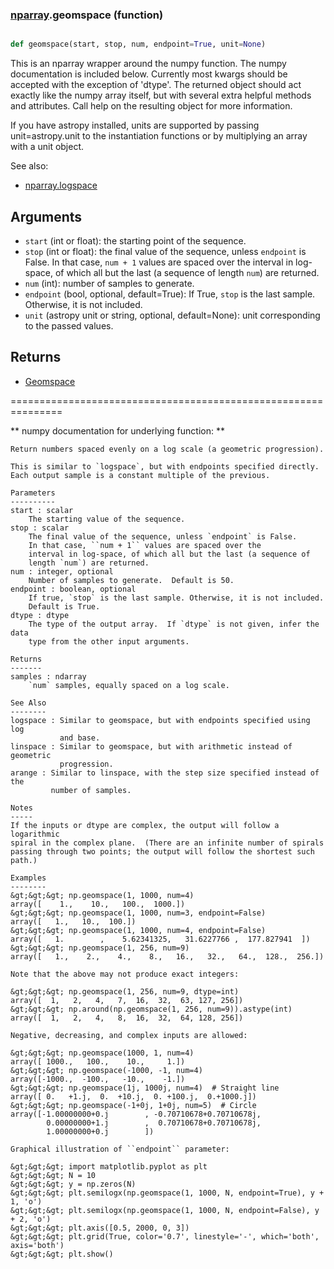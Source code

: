 ### [nparray](nparray.md).geomspace (function)


```py

def geomspace(start, stop, num, endpoint=True, unit=None)

```



This is an nparray wrapper around the numpy function.  The
numpy documentation is included below.  Currently most kwargs
should be accepted with the exception of 'dtype'.  The returned
object should act exactly like the numpy array itself, but with
several extra helpful methods and attributes.  Call help on the
resulting object for more information.

If you have astropy installed, units are supported by passing unit=astropy.unit
to the instantiation functions or by multiplying an array with a unit object.


See also:

* [nparray.logspace](nparray.logspace.md)

Arguments
------------
* `start` (int or float): the starting point of the sequence.
* `stop` (int or float): the final value of the sequence, unless `endpoint`
is False.  In that case, ``num + 1`` values are spaced over the
interval in log-space, of which all but the last (a sequence of
length `num`) are returned.
* `num` (int): number of samples to generate.
* `endpoint` (bool, optional, default=True): If True, `stop` is the last
sample. Otherwise, it is not included.
* `unit` (astropy unit or string, optional, default=None): unit
corresponding to the passed values.

Returns
-----------
* [Geomspace](Geomspace.md)


===============================================================

** numpy documentation for underlying function: **


    Return numbers spaced evenly on a log scale (a geometric progression).

    This is similar to `logspace`, but with endpoints specified directly.
    Each output sample is a constant multiple of the previous.

    Parameters
    ----------
    start : scalar
        The starting value of the sequence.
    stop : scalar
        The final value of the sequence, unless `endpoint` is False.
        In that case, ``num + 1`` values are spaced over the
        interval in log-space, of which all but the last (a sequence of
        length `num`) are returned.
    num : integer, optional
        Number of samples to generate.  Default is 50.
    endpoint : boolean, optional
        If true, `stop` is the last sample. Otherwise, it is not included.
        Default is True.
    dtype : dtype
        The type of the output array.  If `dtype` is not given, infer the data
        type from the other input arguments.

    Returns
    -------
    samples : ndarray
        `num` samples, equally spaced on a log scale.

    See Also
    --------
    logspace : Similar to geomspace, but with endpoints specified using log
               and base.
    linspace : Similar to geomspace, but with arithmetic instead of geometric
               progression.
    arange : Similar to linspace, with the step size specified instead of the
             number of samples.

    Notes
    -----
    If the inputs or dtype are complex, the output will follow a logarithmic
    spiral in the complex plane.  (There are an infinite number of spirals
    passing through two points; the output will follow the shortest such path.)

    Examples
    --------
    &gt;&gt;&gt; np.geomspace(1, 1000, num=4)
    array([    1.,    10.,   100.,  1000.])
    &gt;&gt;&gt; np.geomspace(1, 1000, num=3, endpoint=False)
    array([   1.,   10.,  100.])
    &gt;&gt;&gt; np.geomspace(1, 1000, num=4, endpoint=False)
    array([   1.        ,    5.62341325,   31.6227766 ,  177.827941  ])
    &gt;&gt;&gt; np.geomspace(1, 256, num=9)
    array([   1.,    2.,    4.,    8.,   16.,   32.,   64.,  128.,  256.])

    Note that the above may not produce exact integers:

    &gt;&gt;&gt; np.geomspace(1, 256, num=9, dtype=int)
    array([  1,   2,   4,   7,  16,  32,  63, 127, 256])
    &gt;&gt;&gt; np.around(np.geomspace(1, 256, num=9)).astype(int)
    array([  1,   2,   4,   8,  16,  32,  64, 128, 256])

    Negative, decreasing, and complex inputs are allowed:

    &gt;&gt;&gt; np.geomspace(1000, 1, num=4)
    array([ 1000.,   100.,    10.,     1.])
    &gt;&gt;&gt; np.geomspace(-1000, -1, num=4)
    array([-1000.,  -100.,   -10.,    -1.])
    &gt;&gt;&gt; np.geomspace(1j, 1000j, num=4)  # Straight line
    array([ 0.   +1.j,  0.  +10.j,  0. +100.j,  0.+1000.j])
    &gt;&gt;&gt; np.geomspace(-1+0j, 1+0j, num=5)  # Circle
    array([-1.00000000+0.j        , -0.70710678+0.70710678j,
            0.00000000+1.j        ,  0.70710678+0.70710678j,
            1.00000000+0.j        ])

    Graphical illustration of ``endpoint`` parameter:

    &gt;&gt;&gt; import matplotlib.pyplot as plt
    &gt;&gt;&gt; N = 10
    &gt;&gt;&gt; y = np.zeros(N)
    &gt;&gt;&gt; plt.semilogx(np.geomspace(1, 1000, N, endpoint=True), y + 1, 'o')
    &gt;&gt;&gt; plt.semilogx(np.geomspace(1, 1000, N, endpoint=False), y + 2, 'o')
    &gt;&gt;&gt; plt.axis([0.5, 2000, 0, 3])
    &gt;&gt;&gt; plt.grid(True, color='0.7', linestyle='-', which='both', axis='both')
    &gt;&gt;&gt; plt.show()

    

